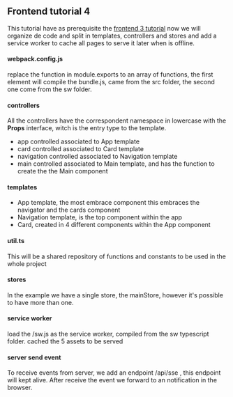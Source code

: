 ## Frontend tutorial 4

This tutorial have as prerequisite the [frontend 3 tutorial](../frontend-3/readme.md) now we will organize de code and split in templates, controllers and stores and add a service worker to cache all pages to serve it later when is offline.

#### webpack.config.js
replace the function in module.exports to an array of functions, the first element will compile the bundle.js, came from the src folder, the second one come from the sw folder.

#### controllers
All the controllers have the correspondent namespace in lowercase with the **Props** interface, witch is the entry type to the template.   
 - app controlled associated to App template
 - card controlled associated to Card template
 - navigation controlled associated to Navigation template
 - main controlled associated to Main template, and has the function to create the the Main component
 
#### templates
 
 - App template, the most embrace component this embraces the navigator and the cards component
 - Navigation template, is the top component within the app
 - Card, created in 4 different components within the App component
 
#### util.ts
 This will be a shared repository of functions and constants to be used in the whole project   
 
#### stores 
In the example we have a single store, the mainStore, however it's possible to have more than one.
 
#### service worker
load the /sw.js as the service worker, compiled from the sw typescript folder.
cached the 5 assets to be served

#### server send event
To receive events from server, we add an endpoint /api/sse , this endpoint will kept alive.
After receive the event we forward to an notification in the browser.

